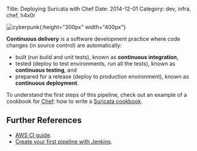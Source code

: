 Title: Deploying Suricata with Chef
Date: 2014-12-01
Category: dev, infra, chef, h4x0r

![cyberpunk](./cyberpunk/17.jpg){:height="300px" width="400px"}



**Continuous delivery** is a software development practice where code changes (in source control) are automatically:

* built (run build and unit tests), known as **continuous integration**,
* tested (deploy to test environments, run all the tests), known as **continuous testing**, and
* prepared for a release (deploy to production environment), known as **continuous deployment**.


To understand the first steps of this pipeline, check out an example of a cookbook for [Chef](https://www.chef.io/chef/): how to write a [Suricata cookbook](https://github.com/go-outside-labs/Chef_Example_for_Suricata/tree/master).


## Further References

* [AWS CI guide](https://aws.amazon.com/devops/continuous-delivery/).
* [Create your first pipeline with Jenkins](https://jenkins.io/doc/pipeline/tour/hello-world/).

